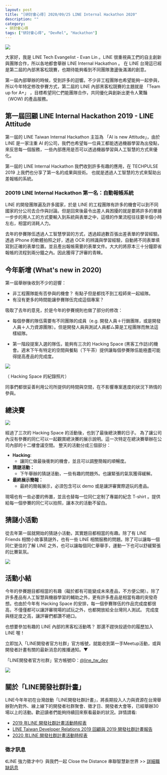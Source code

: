 ```yaml
---
layout: post
title: "[研討會心得] 2020/09/25 LINE Internal Hackathon 2020"
description: ""
category: 
- 研討會心得
tags: ["研討會心得", "DevRel", "Hackathon"]
---
```




![](../images/2020/0925_1.jpg)

大家好，我是 LINE Tech Evangelist - Evan Lin 。LINE 很重視員工們的自主創新與團隊合作，所以各地都會舉辦 LINE Internal Hackathon 。 在 LINE 台灣這已經是第二屆的內部黑客松競賽，也期待能夠看到不同團隊激盪後滿滿的創意。

第一屆內部舉辦的時候，受到許多的迴響。不少非工程團隊也希望能夠一起參與，所以今年特定修改參賽方式，第二屆的 LINE 內部黑客松競賽的主題就是 「Team up for A+」 ，目標希望同仁們能團隊合作，共同優化與創新出更令人驚豔（WOW) 的產品服務。



## 第一屆回顧 LINE Internal Hackathon 2019 -  LINE Attitude

<script async class="speakerdeck-embed" data-slide="24" data-id="5e0fd8e4633d4fb892dd2ee930057642" data-ratio="1.77777777777778" src="//speakerdeck.com/assets/embed.js"></script>

第一屆的 LINE Taiwan Internal Hackathon 主旨為 「AI is new Attitude」，由於 LINE 是一家注重 AI 的公司，我們也希望每一位員工都能透過機器學習為出發點，來反思每一個服務，一些內部應用是否可以透過機器學習與人工智慧的方式來優化。

第一屆的 LINE Internal Hackathon 我們收到許多有趣的應用，在 TECHPULSE 2019 上我們也分享了第一名的成果與技術。 也就是透過人工智慧的方式來幫助出差報帳的系統。

### 20019 LINE Internal Hackathon 第一名：自動報帳系統

<script async class="speakerdeck-embed" data-slide="24" data-id="b18c2025be694abc9a87dc20e83e588f" data-ratio="1.77777777777778" src="//speakerdeck.com/assets/embed.js"></script>

LINE 的開發團隊遍及許多國家，於是 LINE 的工程團隊有許多的機會可以到不同國家的分公司去合作與討論。但是回來後最令出差人員困擾的就是要將許多的單據一步步的用人工的方式要輸入到系統與表單之中，這樣的作業流程往往要半個小時左右，相當的消耗人力。

去年的參賽隊伍透過人工智慧學習的方式，透過超過數百張出差表單的學習經驗。透過 iPhone 的軟體拍照之好，透過 OCR 的辨識與學習經驗，自動將不同表單填寫到正確的表單位置。並且產出報帳需要的表單文件。大大的將原本三十分鐘節省報帳的流程到兩分鐘之內。因此獲得了評審的青睞。

## 今年新增 (What's new in 2020)

第一屆舉辦後收到不少的迴響：

- 非工程團隊能有否參與的機會？ 有點子但是都找不到工程師來一起組隊。
- 有沒有更多的時間能讓參賽隊伍完成這個專案？

吸取了去年的意見，於是今年的參賽規則也做了部分的修改：

- 每個參賽的隊伍需要有不同團隊的成員（e.g. 開發人員＋行銷團隊，或是開發人員＋人力資源團隊）。但是開發人員與測試人員都ㄙ算是工程團隊而無法這樣組隊。

- 第一階段提案入選的隊伍，能夠有三次的 Hacking Space (黑客工作訪)的機會。週末下午有特定的空間與餐點（下午茶）提供讓每個參賽隊伍能極盡可能得提高產品的完成度。

  

![](../images/2020/0925_4.jpg)

（ Hacking Space 的紀錄照片）

同事們都很妥善利用公司所提供的時間與空間，在不影響專案進度的狀況下熱情的參與。 



## 總決賽

![](../images/2020/0925_2.jpg)

經過了三次的 Hacking Space 的活動後，也到了最後總決賽的日子。 為了讓公司內沒有參賽的同仁可以一起觀賞總決賽的展示說明。這一次特定在總決賽舉辦在公司內部的十二樓會議空間。  整天的活動分成三個部分：

- **Hacking**: 
  - 讓同仁做最後衝刺的機會，並且可以調整簡報的順暢度。
- **猜謎活動：** 
  - 下午舉辦的猜謎活動，一些有趣的問題外。也讓緊張的氣氛獲得緩解。
- **最終展示簡報：**
  - 最終的簡報展示，必須包含可以 demo 或是讓評審實際遊玩的產品。

現場也有一些必要的佈置，並且也替每一位同仁定制了專屬的紀念 T-shirt 。提供給每一個參賽的同仁可以拍照，讓本次的活動不留白。



## 猜謎小活動

從去年第一屆就開始的猜謎小活動，其實題目都相當的有趣。除了有 LINE Friends 相關小故事猜謎外，也有一些 LINE 相關服務的問題。除了可以讓每一個同仁更佳的了解 LINE 之外，也可以讓每個同仁舉舉手，運動一下也可以舒緩緊張的比賽氣氛。

![](../images/2020/0925_5.jpg)



## 活動小結

今年的參賽題目都相當的有趣（礙於都有可能變成未來產品，不方便公開）。除了許多產品有人工智慧與機器學習的輔助之外，更有許多產品是相當有趣的突發奇想。也由於今年有 Hacking Space 的安排，每一個參賽隊伍的作品完成度都很高，不僅僅都可以讓評審現場的試玩之外，也都開放給全台灣同人測試。 完成度與穩定度之高，讓評審們都讚不絕口。 

也想要參加有趣的 LINE 內部的黑客松活動嗎？ 那還不趕快投遞你的履歷加入 LINE 喔！



立即加入「LINE開發者官方社群」官方帳號，就能收到第一手Meetup活動，或與開發者計畫有關的最新消息的推播通知。▼

「LINE開發者官方社群」官方帳號ID：[@line_tw_dev](https://lin.ee/s5RsZHo)

![](http://www.evanlin.com/images/2020/line-tw-dev-qr.png)

## 關於「LINE開發社群計畫」

LINE今年年初在台灣啟動「LINE開發社群計畫」，將長期投入人力與資源在台灣舉辦對內對外、線上線下的開發者社群聚會、徵才日、開發者大會等，已經舉辦30場以上的活動。歡迎讀者們能夠持續回來察看最新的狀況。詳情請看:

- [2019 年LINE 開發社群計畫活動時程表](https://engineering.linecorp.com/zh-hant/blog/line-taiwan-developer-relations-2019-plan/)
- [LINE Taiwan Developer Relations 2019 回顧與 2019 開發社群計畫報告](https://engineering.linecorp.com/zh-hant/blog/line-taiwan-developer-relations-2019/)
- [2020 年LINE 開發社群計畫活動時程表](https://engineering.linecorp.com/zh-hant/blog/2020-line-tw-devrel/)

### 徵才訊息
《LINE 強力徵才中!》與我們一起 Close the Distance 串聯智慧新世界 >> [詳細職缺訊息](https://career.linecorp.com/linecorp/career/list?classId=&locationCd=TW)
